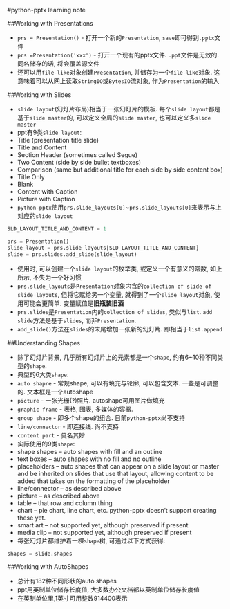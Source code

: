 #python-pptx learning note

##Working with Presentations

- `prs = Presentation()` - 打开一个新的`Presentation`, `save`即可得到`.pptx`文件
- `prs =Presentation('xxx')` - 打开一个现有的pptx文件. `.ppt`文件是无效的. 同名储存的话, 将会覆盖源文件
- 还可以用`file-like`对象创建`Presentation`, 并储存为一个`file-like`对象. 这意味着可以从网上读取`StringIO`或`BytesIO`流对象, 作为`Presentation`的输入

##Working with Slides

- `slide layout`(幻灯片布局)相当于一张幻灯片的模板. 每个`slide layout`都是基于`slide master`的, 可以定义全局的`slide master`, 也可以定义多`slide master`
- ppt有9类`slide layout`:
 - Title (presentation title slide)
 - Title and Content
 - Section Header (sometimes called Segue)
 - Two Content (side by side bullet textboxes)
 - Comparison (same but additional title for each side by side content box)
 - Title Only
 - Blank
 - Content with Caption
 - Picture with Caption
- `python-pptx`使用`prs.slide_layouts[0]`~`prs.slide_layouts[0]`来表示与上对应的`slide layout`

```python
SLD_LAYOUT_TITLE_AND_CONTENT = 1

prs = Presentation()
slide_layout = prs.slide_layouts[SLD_LAYOUT_TITLE_AND_CONTENT]
slide = prs.slides.add_slide(slide_layout)
```
- 使用时, 可以创建一个`slide layout`的枚举类, 或定义一个有意义的常数, 如上所示, 不失为一个好习惯
- `prs.slide_layouts`是`Presentation`对象内含的`collection of slide of slide layouts`, 但将它赋给另一个变量,  就得到了一个`slide layout`对象, 使用可能会更简单. 变量赋值是**旧瓶装旧酒**
- `prs.slides`是`Presentation`内的`collection of slides`, 类似与`list`. `add slide`方法是基于`slides`, 而非`Presentation`.
- `add_slide()`方法在`slides`的末尾增加一张新的幻灯片. 即相当于`list.append`

##Understanding Shapes

- 除了幻灯片背景, 几乎所有幻灯片上的元素都是一个`shape`, 约有6~10种不同类型的`shape`.
- 典型的6大类`shape`:
 - `auto shapre` - 常规shape, 可以有填充与轮廓, 可以包含文本. 一些是可调整的. 文本框是一个autoshape
 - `picture` - 一张光栅(?)照片. autoshape可用图片做填充
 - `graphic frame` - 表格, 图表, 多媒体的容器.
 - `group shape` - 即多个shape的组合. 目前`python-pptx`尚不支持
 - `line/connector` - 即连接线. 尚不支持
 - `content part` - 莫名其妙
- 实际使用的9类`shape`:
 - shape shapes – auto shapes with fill and an outline
 - text boxes – auto shapes with no fill and no outline
 - placeholders – auto shapes that can appear on a slide layout or master and be inherited on slides that use that layout, allowing content to be added that takes on the formatting of the placeholder
 - line/connector – as described above
 - picture – as described above
 - table – that row and column thing
 - chart – pie chart, line chart, etc. python-pptx doesn’t support creating these yet.
 - smart art – not supported yet, although preserved if present
 - media clip – not supported yet, although preserved if present
- 每张幻灯片都维护着一棵`shape`树, 可通过以下方式获得:

```python
shapes = slide.shapes
```

##Working with AutoShapes

- 总计有182种不同形状的auto shapes
- ppt用英制单位储存长度值, 大多数办公文档都以英制单位储存长度值
- 在英制单位里,1英寸可用整数914400表示
